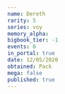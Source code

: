 ```yaml
---
name: Dereth
rarity: 5
series: voy
memory_alpha:
bigbook_tier: -1
events: 0
in_portal: true
date: 12/05/2020
obtained: Pack
mega: false
published: true
---
```



